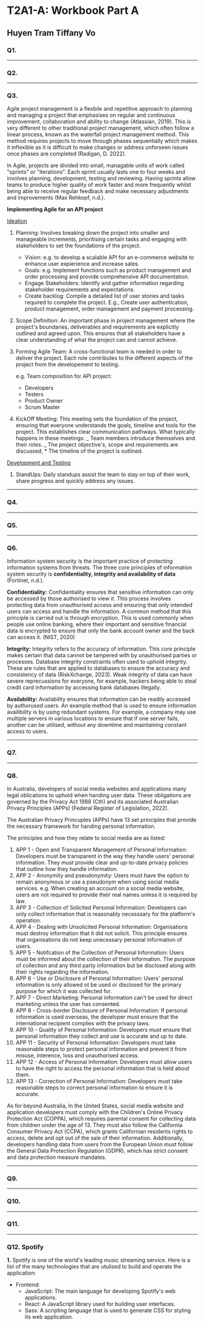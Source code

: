 # T2A1-A: Workbook Part A

## Huyen Tram Tiffany Vo

### Q1.

---

### Q2.

---

### Q3.

Agile project management is a flexbile and repetitive approach to planning and managing a project that emphasises on regular and continuous improvement, collaboration and ability to change (Atlassian, 2019). This is very different to other traditional project management, which often follow a linear process, known as the waterfall project management method. This method requires projects to move through phases sequentially which makes it inflexible as it is difficult to make changes or address unforseen issues once phases are completed (Radigan, D. 2022).

In Agile, projects are divided into small, managable units of work called "sprints" or "iterations". Each sprint usually lasts one to four weeks and involves planning, development, testing and reviewing. Having sprints allow teams to produce higher quality of work faster and more frequently whilst being able to receive regular feedback and make necessary adjustments and improvements (Max Rehkopf, n.d.).

<b>Implementing Agile for an API project</b>

<u>Ideation</u>

1. Planning: Involves breaking down the project into smaller and manageable increments, prioritising certain tasks and engaging with stakeholders to set the foundations of the project.

   - Vision: e.g. to develop a scalable API for an e-commerce website to enhance user expierience and increase sales.
   - Goals: e.g. Implement functions such as product management and order processing and provide comprehensive API documentation.
   - Engage Stakeholders: Identify and gather information regarding stakeholder requirements and expectations.
   - Create backlog: Compile a detailed list of user stories and tasks required to complete the project. E.g., Create user authentication, product management, order management and payment processing.

2. Scope Definition: An important phase in project management where the project's boundaries, deliverables and requirements are explicitly outlined and agreed upon. This ensures that all stakeholders have a clear understanding of what the project can and cannot achieve.

3. Forming Agile Team: A cross-functional team is needed in order to deliver the project. Each role contributes to the different aspects of the project from the developement to testing.

   e.g. Team composition for API project:

   - Developers
   - Testers
   - Product Owner
   - Scrum Master

4. KickOff Meeting: This meeting sets the foundation of the project, ensuring that everyone understands the goals, timeline and tools for the project. This establishes clear communication pathways.
   What typically happens in these meetings:
   _ Team members introduce themselves and their roles.
   _ The project objective's, scope and requirements are discussed, \* The timeline of the project is outlined.

<u> Development and Testing </u>

1. StandUps: Daily standups assist the team to stay on top of their work, share progress and quickly address any issues.

---

### Q4.

---

### Q5.

---

### Q6.
 Information system security is the important practice of protecting information systems from threats. The three core principles of information system security is <b> confidentiality, integrity and availability of data</b> (Fortinet, n.d.).

<b>Confidentiality:</b> Confidentiality ensures that sensitive information can only be accessed by those authorised to view it. This process involves protecting data from unauthorised access and ensuring that only intended users can access and handle the information. A common method that this principle is carried out is through encryption. This is used commonly when people use online banking, where their important and sensitive financial data is encrypted to ensure that only the bank account owner and the back can access it. (NIST, 2020)

<b>Integrity:</b> Integrity refers to the accuracy of information. This core principle makes certain that data cannot be tampered with by unauthorised parties or processes. Database integrity constraints often used to uphold integrity. These are rules that are applied to databases to ensure the accuracy and consistency of data (RiskXchange, 2023). Weak integrity of data can have severe reprecussions for everyone, for example, hackers being able to steal credit card information by accessing bank databases illegally. 

<b>Availability:</b> Availability ensures that information can be readily accessed by authorused users. An example method that is used to ensure information availibility is by using redundant systems. For example, a company may use multiple servers in various locations to ensure that if one server fails, another can be utilised, without any downtime and maintaining constant access to users.


---

### Q7.

---

### Q8.

In Australia, developers of social media websites and applications many legal oblications to uphold when handing user data. These obligations are governed by the Privacy Act 1988 (Cth) and its associated Australian Privacy Principles (APPs) (Federal Register of Legislation, 2022).

The Australian Privacy Princuples (APPs) have 13 set principles that provide the necessary framework for handing personal information.

The principles and how they relate to social media are as listed:

1. APP 1 - Open and Transparent Management of Personal Information: Developers must be transparent in the way they handle users' personal information. They must provide clear and up-to-date privacy policies that outline how they handle information.
2. APP 2 - Anonymity and pseudonymity: Users must have the option to remain anonymous or use a pseudonym when using social media services. e.g. When creating an account on a social media website, users are not required to provide their real names unless it is required by law.
3. APP 3 - Collection of Solicited Personal Information: Developers can only collect information that is reasonably necesssary for the platform's operation.
4. APP 4 - Dealing with Unsolicited Personal Information: Organisations must destroy information that it did not solicit. This principle ensures that organisations do not keep unecessary personal information of users.
5. APP 5 - Notifcation of the Collection of Personal Information: Users must be informed about the collection of their information. The purpose of collection and any third party information but be disclosed along with their rights regarding the information.
6. APP 6 - Use or Disclosure of Personal Information: Users' personal information is only allowed ot be used or disclosed for the primary purpose for which it was collected for.
7. APP 7 - Direct Marketing: Personal information can't be used for direct marketing unless the user has consented.
8. APP 8 - Cross-border Disclosure of Personal Information: If personal information is used overseas, the developer must ensure that the international recipient complies with the privacy laws.
9. APP 10 - Quality of Personal Information: Developers must ensure that personal information they collect and use is accurate and up to date.
10. APP 11 - Security of Personal Information: Developers must take reasonable steps to protect personal information and prevent it from misuse, interence, loss and unauthorised access.
11. APP 12 - Access of Personal Information: Developers must allow users to have the right to access the personal information that is held about them.
12. APP 13 - Correction of Personal Information: Developers must take reasonable steps to correct personal information to ensure it is accurate.

As for beyond Australia, In the United States, social media website and application developers must comply with the Children's Online Privacy Protection Act (COPPA), which requires parental consent for collecting data from children under the age of 13. They must also follow the California Consumer Privacy Act (CCPA), which grants Californian residents rights to access, delete and opt out of the sale of their information. Additionally, developers handling data from users from the European Union must follow the General Data Protection Regulation (GDPR), which has strict consent and data protection measure mandates.

---

### Q9.

---

### Q10.

---

### Q11.

---

### Q12. Spotify

<b>1.</b> Spotify is one of the world's leading music streaming service. Here is a list of the many technologies that are utulised to build and operate the application:

- Frontend:
  - JavaScript: The main language for developing Spotify's web applications.
  - React: A JavaScript library used for building user interfaces.
  - Sass: A scripting language that is used to generate CSS for styling its web application.
